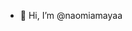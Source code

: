 - 👋 Hi, I’m @naomiamayaa

<!---
naomiamayaa/naomiamayaa is a ✨ special ✨ repository because its `README.md` (this file) appears on your GitHub profile.
You can click the Preview link to take a look at your changes.
--->
